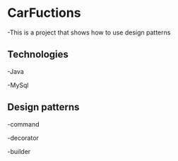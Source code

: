 # CarFuctions
-This is a project that shows how to use design patterns


## Technologies
-Java

-MySql

## Design patterns 
-command

-decorator

-builder
